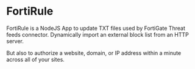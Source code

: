 # FortiRule
FortiRule is a NodeJS App to update TXT files used by FortiGate Threat feeds connector. Dynamically import an external block list from an HTTP server.

But also to authorize a website, domain, or IP address within a minute across all of your sites.
